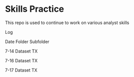 # Skills Practice

This repo is used to continue to work on various analyst skills

Log

Date         Folder           Subfolder

7-14         Dataset          TX

7-16         Dataset          TX

7-17         Dataset          TX
